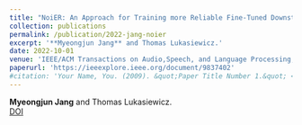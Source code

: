```yaml
---
title: "NoiER: An Approach for Training more Reliable Fine-Tuned Downstream Task Models"
collection: publications
permalink: /publication/2022-jang-noier
excerpt: '**Myeongjun Jang** and Thomas Lukasiewicz.'
date: 2022-10-01
venue: 'IEEE/ACM Transactions on Audio,Speech, and Language Processing, Volume 30. 2514-2525'
paperurl: 'https://ieeexplore.ieee.org/document/9837402'
#citation: 'Your Name, You. (2009). &quot;Paper Title Number 1.&quot; <i>Journal 1</i>. 1(1).'
---
```

**Myeongjun Jang** and Thomas Lukasiewicz.  
[DOI](https://ieeexplore.ieee.org/document/9837402)
